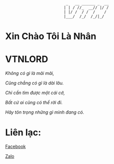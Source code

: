 
                               _   __ ______ _  __
                              | | / //_  __// |/ /
                              | |/ /  / /  /    / 
                              |___/  /_/  /_/|_/ 
                              
# Xin Chào Tôi Là Nhân
# VTNLORD
_Không có gì là mãi mãi,_

_Cũng chẳng có gì là dài lâu._

_Chỉ cần tìm được một cái cớ,_

_Bất cứ ai cũng có thể rời đi._

_Hãy tôn trọng những gì mình đang có._

# Liên lạc: 

[Facebook](https://www.facebook.com/vtnlord)

[Zalo](https://zalo.me/0353415885)


